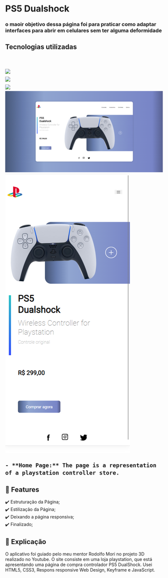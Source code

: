 <h1>PS5 Dualshock</h1>
<h3>o maoir objetivo dessa página foi para praticar como adaptar interfaces para abrir em celulares sem ter alguma deformidade<h3>

<h2>Tecnologias utilizadas<h2/>
<br>
      <img src="https://img.shields.io/badge/HTML5-E34F26?style=for-the-badge&logo=html5&logoColor=white">
    <br>
      <img src="https://img.shields.io/badge/CSS-239120?&style=for-the-badge&logo=css3&logoColor=white">
    <br>
      <img src="https://img.shields.io/badge/JavaScript-F7DF1E?style=for-the-badge&logo=javascript&logoColor=black">
    

<img src="https://github.com/dantas645089/PS5-Dualshock/blob/master/assets/desktop.png?raw=true">
<img src="https://github.com/dantas645089/PS5-Dualshock/blob/master/assets/mobile.png?raw=true">
      <br>
      
    - **Home Page:** The page is a representation of a playstation controller store.
## :dart: Features ##

:heavy_check_mark: Estruturação da Página;\
:heavy_check_mark: Estilização da Página;\
:heavy_check_mark: Deixando a página responsiva;\
:heavy_check_mark: Finalizado;
  
      
      
## 📄 Explicação
      
<p>O aplicativo foi guiado pelo meu mentor Rodolfo Mori no projeto 3D realizado no Youtube. O site consiste em uma loja playstation, que está apresentando uma página de compra controlador PS5 DualShock. Usei HTML5, CSS3, Respons responsive Web Design, Keyframe e JavaScript.<p>

      
      
